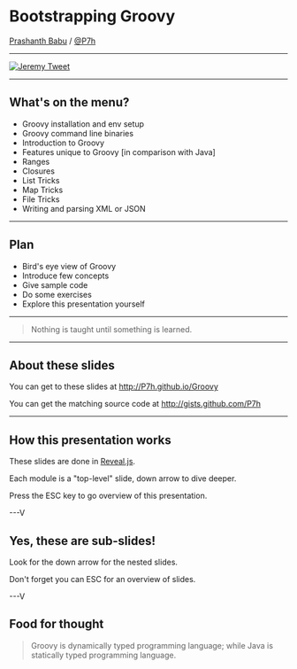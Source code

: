 # Bootstrapping Groovy


[Prashanth Babu](http://P7h.org) / [@P7h](http://twitter.com/P7h)


---

[![Jeremy Tweet](https://raw.github.com/P7h/P7h.github.io/master/Groovy/img/Tweet_Jeremy.png)](https://twitter.com/jeremyckahn/statuses/322390046491688960)

---

## What's on the menu?

* Groovy installation and env setup
* Groovy command line binaries
* Introduction to Groovy
* Features unique to Groovy [in comparison with Java]
* Ranges
* Closures
* List Tricks
* Map Tricks
* File Tricks
* Writing and parsing XML or JSON

---

## Plan

* Bird's eye view of Groovy
* Introduce few concepts
* Give sample code
* Do some exercises
* Explore this presentation yourself

---

> Nothing is taught until something is learned.

---

## About these slides
You can get to these slides at http://P7h.github.io/Groovy

You can get the matching source code at http://gists.github.com/P7h

---

## How this presentation works

These slides are done in [Reveal.js](http://lab.hakim.se/reveal-js).

Each module is a "top-level" slide, down arrow to dive deeper.

Press the ESC key to go overview of this presentation.

---V

<section data-background="#000000">
<h2>Yes, these are sub-slides!</h2>
<p>Look for the down arrow for the nested slides.</p>
<p>Don't forget you can ESC for an overview of slides.</p>
</section>

---V

## Food for thought
> Groovy is dynamically typed programming language;
> while Java is statically typed programming language.